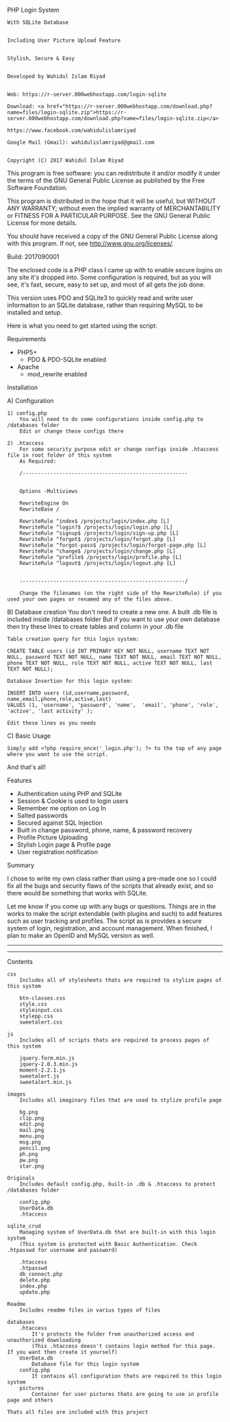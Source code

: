 PHP Login System


	With SQLite Database
	
	
	Including User Picture Upload Feature
	
	
	Stylish, Secure & Easy
	
	
	Developed by Wahidul Islam Riyad
	
	
	Web: https://r-server.000webhostapp.com/login-sqlite
	
	Download: <a href="https://r-server.000webhostapp.com/download.php?name=files/login-sqlite.zip">https://r-server.000webhostapp.com/download.php?name=files/login-sqlite.zip</a>
	
	https://www.facebook.com/wahidulislamriyad
	
	Google Mail (Gmail): wahidulislamriyad@gmail.com
	

	Copyright (C) 2017 Wahidul Islam Riyad


This program is free software: you can redistribute it and/or modify
it under the terms of the GNU General Public License as published by
the Free Software Foundation.

This program is distributed in the hope that it will be useful,
but WITHOUT ANY WARRANTY; without even the implied warranty of
MERCHANTABILITY or FITNESS FOR A PARTICULAR PURPOSE.  See the
GNU General Public License for more details.

You should have received a copy of the GNU General Public License
along with this program.  If not, see <http://www.gnu.org/licenses/>.

Build: 2017090001

The enclosed code is a PHP class I came up with to enable secure logins on any site it's dropped into. Some configuration is required, but as you will see, it's fast, secure, easy to set up, and most of all gets the job done.

This version uses PDO and SQLite3 to quickly read and write user information to an SQLite database, rather than requiring MySQL to be installed and setup.

Here is what you need to get started using the script:

Requirements
- PHP5+
	- PDO & PDO-SQLite enabled
- Apache
	- mod_rewrite enabled

Installation

A) Configuration

    1) config.php
        You will need to do some configurations inside config.php to /databases folder
        Edit or change these configs there
    
    2) .htaccess
        For some security purpose edit or change configs inside .htaccess file in root folder of this system
        As Required:

        /------------------------------------------------------
	
	
        Options -Multiviews

        RewriteEngine On
        RewriteBase /

        RewriteRule ^index$ /projects/login/index.php [L]
        RewriteRule ^login?$ /projects/login/login.php [L]
        RewriteRule ^signup$ /projects/login/sign-up.php [L]
        RewriteRule ^forgot$ /projects/login/forgot.php [L]
        RewriteRule ^forgot-pass$ /projects/login/forgot-page.php [L]
        RewriteRule ^change$ /projects/login/change.php [L]
        RewriteRule ^profile$ /projects/login/profile.php [L]
        RewriteRule ^logout$ /projects/login/logout.php [L]
	
	
        ------------------------------------------------------/

        Change the filenames (on the right side of the RewriteRule) if you used your own pages or renamed any of the files above.

B) Database creation
    You don't need to create a new one. A bulit .db file is included inside /databases folder
    But if you want to use your own database then try these lines to create tables and column in your .db file

    Table creation query for this login system:

    CREATE TABLE users (id INT PRIMARY KEY NOT NULL, username TEXT NOT NULL, password TEXT NOT NULL, name TEXT NOT NULL, email TEXT NOT NULL, phone TEXT NOT NULL, role TEXT NOT NULL, active TEXT NOT NULL, last TEXT NOT NULL);

    Database Insertion for this login system:

    INSERT INTO users (id,username,password, name,email,phone,role,active,last)
    VALUES (1, 'username', 'password', 'name',  'email', 'phone', 'role', 'active', 'last activity' );

    Edit these lines as you needs

C) Basic Usage

    Simply add <?php require_once('_login.php'); ?> to the top of any page where you want to use the script.

And that's all!


Features

- Authentication using PHP and SQLite
- Session & Cookie is used to login users
- Remember me option on Log In
- Salted passwords
- Secured against SQL Injection
- Built in change password, phone, name, & password recovery
- Profile Picture Uploading
- Stylish Login page & Profile page
- User registration notification

Summary

I chose to write my own class rather than using a pre-made one so I could fix all the bugs and security flaws of the scripts that already exist, and so there would be something that works with SQLite.

Let me know if you come up with any bugs or questions.  Things are in the works to make the script extendable (with plugins and such) to add features such as user tracking and profiles.  The script as is provides a secure system of login, registration, and account management.  When finished, I plan to make an OpenID and MySQL version as well.


-------------------------------------------------------------------------------------------------------
-------------------------------------------------------------------------------------------------------
Contents
    
    css
        Includes all of stylesheets thats are required to stylize pages of this system

        btn-classes.css
        style.css
        styleinput.css
        stylepp.css
        sweetalert.css
    
    js
        Includes all of scripts thats are required to process pages of this system

        jquery.form.min.js
        jquery-2.0.3.min.js
        moment-2.2.1.js
        sweetalert.js
        sweetalert.min.js

    images
        Includes all imaginary files that are used to stylize profile page

        bg.png
        clip.png
        edit.png
        mail.png
        menu.png
        msg.png
        pencil.png
        ph.png
        pw.png
        star.png

    Originals
        Includes default config.php, built-in .db & .htaccess to protect /databases folder

        config.php
        UserData.db
        .htaccess

    sqlite_crud
        Managing system of UserData.db that are built-in with this login system
        (This system is protected with Basic Authentication. Check .htpasswd for username and password)

        .htaccess
        .htpasswd
        db_connect.php
        delete.php
        index.php
        update.php
    
    Readme
        Includes readme files in varius types of files

    databases
        .htaccess
            It's protects the folder from unauthorized access and unauthorized downloading
            (This .htaccess doesn't contains login method for this page. If you want then create it yourself)
        UserData.db
            Database file for this login system
        config.php
            It contains all configuration thats are required to this login system
        pictures
            Container for user pictures thats are going to use in profile page and others

    Thats all files are included with this project
